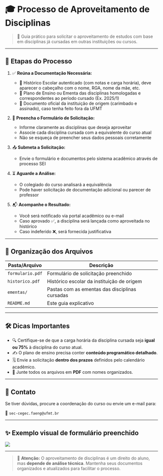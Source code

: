 # 🎓 Processo de Aproveitamento de Disciplinas

> 📘 Guia prático para solicitar o aproveitamento de estudos com base em disciplinas já cursadas em outras instituições ou cursos.

---

## 🧭 Etapas do Processo

1. ✅ **Reúna a Documentação Necessária:**
    - 📄 Histórico Escolar autenticado (com notas e carga horária), deve aparecer o cabeçalho com o nome, RGA, nome da mãe, etc.
    - 📘 Plano de Ensino ou Ementa das disciplinas homologadas e correspondentes ao período cursado (Ex. 2025/1)
    - 🪪 Documento oficial da instituição de origem (carimbado e assinado), caso tenha feito fora da UFMT

2. 📝 **Preencha o Formulário de Solicitação:**
    - Informe claramente as disciplinas que deseja aproveitar
    - Associe cada disciplina cursada com a equivalente do curso atual
    - Não se esqueça de preencher seus dados pessoais corretamente

3. 📤 **Submeta a Solicitação:**
    - Envie o formulário e documentos pelo sistema acadêmico através de processo SEI

4. ⏳ **Aguarde a Análise:**
    - O colegiado do curso analisará a equivalência
    - Pode haver solicitação de documentação adicional ou parecer de professor

5. 📬 **Acompanhe o Resultado:**
    - Você será notificado via portal acadêmico ou e-mail
    - Caso aprovado ✅, a disciplina será lançada como aproveitada no histórico
    - Caso indeferido ❌, será fornecida justificativa

---

## 📁 Organização dos Arquivos

| Pasta/Arquivo       | Descrição                                      |
|---------------------|------------------------------------------------|
| `formulario.pdf`    | Formulário de solicitação preenchido           |
| `historico.pdf`     | Histórico escolar da instituição de origem     |
| `ementas/`          | Pastas com as ementas das disciplinas cursadas |
| `README.md`         | Este guia explicativo                          |

---

## 🛠️ Dicas Importantes

- 🔍 Certifique-se de que a carga horária da disciplina cursada seja **igual ou 75%** à disciplina do curso atual.
- ✍️ O plano de ensino precisa conter **conteúdo programático detalhado**.
- 🗓️ Envie a solicitação **dentro dos prazos** definidos pelo calendário acadêmico.
- 📎 Junte todos os arquivos em **PDF** com nomes organizados.

---

## 🤝 Contato

Se tiver dúvidas, procure a coordenação do curso ou envie um e-mail para:

📧 `sec-cegec.faeng@ufmt.br`

---

## ✨ Exemplo visual de formulário preenchido

![](./exemplos/formulario_preenchido.png)

---

> 📢 **Atenção:** O aproveitamento de disciplinas é um direito do aluno, mas **depende de análise técnica**. Mantenha seus documentos organizados e atualizados para facilitar o processo.

